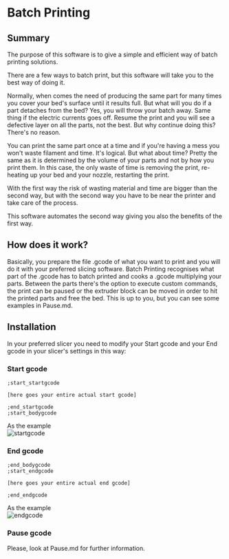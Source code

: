 # Batch Printing

## Summary
The purpose of this software is to give a simple and efficient way of batch printing solutions. 

There are a few ways to batch print, but this software will take you to the best way of doing it.

Normally, when comes the need of producing the same part for many times you cover your bed's surface until it results full. But what will you do if a part detaches from the bed? Yes, you will throw your batch away. Same thing if the electric currents goes off. Resume the print and you will see a defective layer on all the parts, not the best. But why continue doing this? There's no reason.

You can print the same part once at a time and if you're having a mess you won't waste filament and time. It's logical. But what about time? Pretty the same as it is determined by the volume of your parts and not by how you print them. In this case, the only waste of time is removing the print, re-heating up your bed and your nozzle, restarting the print.

With the first way the risk of wasting material and time are bigger than the second way, but with the second way you have to be near the printer and take care of the process.

This software automates the second way giving you also the benefits of the first way. 

## How does it work?
Basically, you prepare the file .gcode of what you want to print and you will do it with your preferred slicing software. Batch Printing recognises what part of the .gcode has to batch printed and cooks a .gcode multiplying your parts. Between the parts there's the option to execute custom commands, the print can be paused or the extruder block can be moved in order to hit the printed parts and free the bed. This is up to you, but you can see some examples in Pause.md.

## Installation
In your preferred slicer you need to modify your Start gcode and your End gcode in your slicer's settings in this way:

### Start gcode
```
;start_startgcode

[here goes your entire actual start gcode]

;end_startgcode
;start_bodygcode
```
As the example  
![startgcode](https://user-images.githubusercontent.com/71249563/114771901-6cf62980-9d6d-11eb-82e3-f33286d8e929.PNG)

### End gcode
```
;end_bodygcode
;start_endgcode

[here goes your entire actual end gcode]

;end_endgcode
```
As the example  
![endgcode](https://user-images.githubusercontent.com/71249563/114771897-6cf62980-9d6d-11eb-9d77-568a82c8157c.PNG)



### Pause gcode
Please, look at Pause.md for further information.
